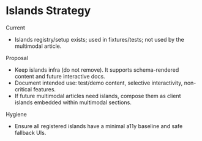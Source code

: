 # Islands Strategy

Current
- Islands registry/setup exists; used in fixtures/tests; not used by the multimodal article.

Proposal
- Keep islands infra (do not remove). It supports schema-rendered content and future interactive docs.
- Document intended use: test/demo content, selective interactivity, non-critical features.
- If future multimodal articles need islands, compose them as client islands embedded within multimodal sections.

Hygiene
- Ensure all registered islands have a minimal a11y baseline and safe fallback UIs.
